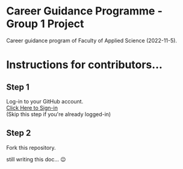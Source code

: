 # Career Guidance Programme - Group 1 Project

Career guidance program of Faculty of Applied Science (2022-11-5).

# Instructions for contributors...

## Step 1
Log-in to your GitHub account.  
[Click Here to Sign-in](https://github.com/login)  
(Skip this step if you're already logged-in)

## Step 2
Fork this repository.  



still writing this doc... 😉

